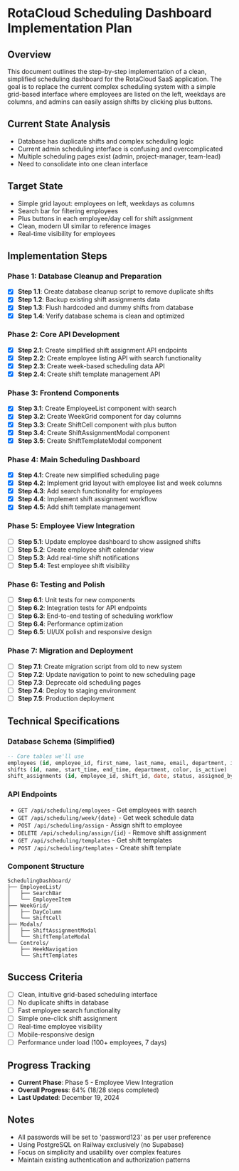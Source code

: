 # RotaCloud Scheduling Dashboard Implementation Plan

## Overview
This document outlines the step-by-step implementation of a clean, simplified scheduling dashboard for the RotaCloud SaaS application. The goal is to replace the current complex scheduling system with a simple grid-based interface where employees are listed on the left, weekdays are columns, and admins can easily assign shifts by clicking plus buttons.

## Current State Analysis
- Database has duplicate shifts and complex scheduling logic
- Current admin scheduling interface is confusing and overcomplicated
- Multiple scheduling pages exist (admin, project-manager, team-lead)
- Need to consolidate into one clean interface

## Target State
- Simple grid layout: employees on left, weekdays as columns
- Search bar for filtering employees
- Plus buttons in each employee/day cell for shift assignment
- Clean, modern UI similar to reference images
- Real-time visibility for employees

## Implementation Steps

### Phase 1: Database Cleanup and Preparation
- [x] **Step 1.1**: Create database cleanup script to remove duplicate shifts
- [x] **Step 1.2**: Backup existing shift assignments data
- [x] **Step 1.3**: Flush hardcoded and dummy shifts from database
- [x] **Step 1.4**: Verify database schema is clean and optimized

### Phase 2: Core API Development
- [x] **Step 2.1**: Create simplified shift assignment API endpoints
- [x] **Step 2.2**: Create employee listing API with search functionality
- [x] **Step 2.3**: Create week-based scheduling data API
- [x] **Step 2.4**: Create shift template management API

### Phase 3: Frontend Components
- [x] **Step 3.1**: Create EmployeeList component with search
- [x] **Step 3.2**: Create WeekGrid component for day columns
- [x] **Step 3.3**: Create ShiftCell component with plus button
- [x] **Step 3.4**: Create ShiftAssignmentModal component
- [x] **Step 3.5**: Create ShiftTemplateModal component

### Phase 4: Main Scheduling Dashboard
- [x] **Step 4.1**: Create new simplified scheduling page
- [x] **Step 4.2**: Implement grid layout with employee list and week columns
- [x] **Step 4.3**: Add search functionality for employees
- [x] **Step 4.4**: Implement shift assignment workflow
- [x] **Step 4.5**: Add shift template management

### Phase 5: Employee View Integration
- [ ] **Step 5.1**: Update employee dashboard to show assigned shifts
- [ ] **Step 5.2**: Create employee shift calendar view
- [ ] **Step 5.3**: Add real-time shift notifications
- [ ] **Step 5.4**: Test employee shift visibility

### Phase 6: Testing and Polish
- [ ] **Step 6.1**: Unit tests for new components
- [ ] **Step 6.2**: Integration tests for API endpoints
- [ ] **Step 6.3**: End-to-end testing of scheduling workflow
- [ ] **Step 6.4**: Performance optimization
- [ ] **Step 6.5**: UI/UX polish and responsive design

### Phase 7: Migration and Deployment
- [ ] **Step 7.1**: Create migration script from old to new system
- [ ] **Step 7.2**: Update navigation to point to new scheduling page
- [ ] **Step 7.3**: Deprecate old scheduling pages
- [ ] **Step 7.4**: Deploy to staging environment
- [ ] **Step 7.5**: Production deployment

## Technical Specifications

### Database Schema (Simplified)
```sql
-- Core tables we'll use
employees (id, employee_id, first_name, last_name, email, department, is_active)
shifts (id, name, start_time, end_time, department, color, is_active)
shift_assignments (id, employee_id, shift_id, date, status, assigned_by)
```

### API Endpoints
- `GET /api/scheduling/employees` - Get employees with search
- `GET /api/scheduling/week/{date}` - Get week schedule data
- `POST /api/scheduling/assign` - Assign shift to employee
- `DELETE /api/scheduling/assign/{id}` - Remove shift assignment
- `GET /api/scheduling/templates` - Get shift templates
- `POST /api/scheduling/templates` - Create shift template

### Component Structure
```
SchedulingDashboard/
├── EmployeeList/
│   ├── SearchBar
│   └── EmployeeItem
├── WeekGrid/
│   ├── DayColumn
│   └── ShiftCell
├── Modals/
│   ├── ShiftAssignmentModal
│   └── ShiftTemplateModal
└── Controls/
    ├── WeekNavigation
    └── ShiftTemplates
```

## Success Criteria
- [ ] Clean, intuitive grid-based scheduling interface
- [ ] No duplicate shifts in database
- [ ] Fast employee search functionality
- [ ] Simple one-click shift assignment
- [ ] Real-time employee visibility
- [ ] Mobile-responsive design
- [ ] Performance under load (100+ employees, 7 days)

## Progress Tracking
- **Current Phase**: Phase 5 - Employee View Integration
- **Overall Progress**: 64% (18/28 steps completed)
- **Last Updated**: December 19, 2024

## Notes
- All passwords will be set to 'password123' as per user preference
- Using PostgreSQL on Railway exclusively (no Supabase)
- Focus on simplicity and usability over complex features
- Maintain existing authentication and authorization patterns
